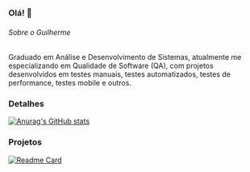 ### Olá! 👋


###### Sobre o Guilherme
Graduado em Análise e Desenvolvimento de Sistemas, atualmente me especializando em Qualidade de Software (QA), com projetos desenvolvidos em testes manuais, testes automatizados, testes de performance, testes mobile e outros.

### Detalhes

[![Anurag's GitHub stats](https://github-readme-stats.vercel.app/api?username=guilhermeileite&show_icons=true&theme=dark)](https://github.com/anuraghazra/github-readme-stats)

### Projetos

[![Readme Card](https://github-readme-stats.vercel.app/api/pin/?username=guilhermeileite&repo=EBAC_Modulo17.github.io&theme=dark)](https://github.com/anuraghazra/github-readme-stats)
